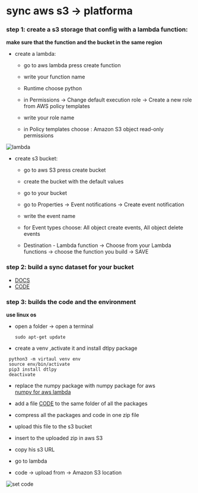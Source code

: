 # sync aws s3 → platforma

### step 1: create a s3 storage that config with a lambda function:

**make sure that the function and the bucket in the same region**

* create a lambda:
    * go to aws lambda press create function

    * write your function name

    * Runtime choose python

    * in Permissions → Change default execution role → Create a new role from AWS policy templates

    * write your role name

    * in Policy templates choose :  Amazon S3 object read-only permissions

![lambda](https://i.imgur.com/XH5ZxcP.png)

* create s3 bucket:

    * go to aws S3 press create bucket

    * create the bucket with the default values

    * go to your bucket

    * go to Properties → Event notifications → Create event notification

    * write the event name

    * for Event types choose: All object create events, All object delete events

    * Destination - Lambda function → Choose from your Lambda functions → choose the function you build → SAVE

### step 2: build a sync dataset for your bucket

* [DOCS](https://dataloop.ai/docs/sdk-sync-storage?highlight=extrna)
* [CODE](C:\Users\97250\work\sdk_examples\sdk_examples\integrations\s3_lambda\sync_dataset.py)

### step 3: builds the code and the environment 
**use linux os**
* open a folder → open a terminal  
  ```
  sudo apt-get update
  ```   
  
*  create a venv ,activate it and install dtlpy package

  ```
   python3 -m virtaul venv env
   source env/bin/activate
   pip3 install dtlpy
   deactivate
  ``` 
  
* replace the numpy package with numpy package for aws  
[numpy for aws lambda](https://github.com/0xpetersatoshi/aws-lambda-py3.6-pandas-numpy)  
  
* add a file [CODE](C:\Users\97250\work\sdk_examples\sdk_examples\integrations\s3_lambda\lambda_function.py) to the same folder of all the packages   

* compress all the packages and code in one zip file

* upload this file to the s3 bucket 

* insert to the uploaded zip in aws S3
  
* copy his s3 URL  

* go to lambda 

* code → upload from → Amazon S3 location

![set code](https://i.imgur.com/mlqSUCd.png)